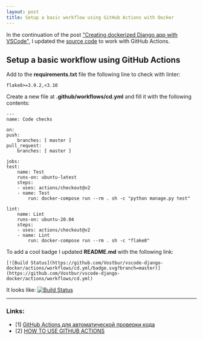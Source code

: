 ```yaml
---
layout: post
title: Setup a basic workflow using GitHub Actions with Docker
---
```


In the continuation of the post ["Creating dockerized Django app with VSCode"](https://vostbur.github.io/docker-django-vscode-start/), I updated the [source code](https://github.com/Vostbur/vscode-django-docker) to work with GitHub Actions.

## Setup a basic workflow using GitHub Actions

Add to the **requirements.txt** file the following line to check with linter:

    flake8>=3.9.2,<3.10

Create a new file at **.github/workflows/cd.yml** and fill it with the following contents:

    ---
    name: Code checks

    on:
    push:
        branches: [ master ]
    pull_request:
        branches: [ master ]

    jobs:
    test:
        name: Test
        runs-on: ubuntu-latest
        steps:
        - uses: actions/checkout@v2
        - name: Test
            run: docker-compose run --rm . sh -c "python manage.py test"

    lint:
        name: Lint
        runs-on: ubuntu-20.04
        steps:
        - uses: actions/checkout@v2
        - name: Lint
            run: docker-compose run --rm . sh -c "flake8"

To add a cool badge I updated **README.md** with the following link:

    [![Build Status](https://github.com/Vostbur/vscode-django-docker/actions/workflows/cd.yml/badge.svg?branch=master)](https://github.com/Vostbur/vscode-django-docker/actions/workflows/cd.yml)

It looks like: [![Build Status](https://github.com/Vostbur/vscode-django-docker/actions/workflows/cd.yml/badge.svg?branch=master)](https://github.com/Vostbur/vscode-django-docker/actions/workflows/cd.yml)

----
### Links:

- [1] [GitHub Actions для автоматической проверки кода](https://www.youtube.com/watch?v=NijFSs03Pd4)
- [2] [HOW TO USE GITHUB ACTIONS](https://londonappdeveloper.com/how-to-use-github-actions/)
